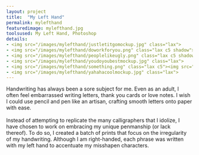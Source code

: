 ```yaml
---
layout: project
title:  "My Left Hand"
permalink: mylefthand
featuredimage: mylefthand.jpg
toolsused: My Left Hand, Photoshop
details:
- <img src="/images/mylefthand/justletitgomockup.jpg" class="lax">
- <img src="/images/mylefthand/doworkforyou.png" class="lax c5 shadow"><img src="/images/mylefthand/itsgoodenough.png" class="lax c4 shadow">
- <img src="/images/mylefthand/peoplelikeugly.png" class="lax c5 shadow"><img src="/images/mylefthand/peoplelikeuglycloseup.jpg" class="lax c5 shadow">
- <img src="/images/mylefthand/youdoyoubestmockup.jpg" class="lax">
- <img src="/images/mylefthand/something.png" class="lax c5"><img src="/images/mylefthand/nobigdeal.png" class="lax c5">
- <img src="/images/mylefthand/yahahacoolmockup.jpg" class="lax">
---
```

Handwriting has always been a sore subject for me. Even as an adult, I often feel embarrassed writing letters, thank you cards or love notes. I wish I could use pencil and pen like an artisan, crafting smooth letters onto paper with ease.
<br><br>
Instead of attempting to replicate the many calligraphers that I idolize, I have chosen to work on embracing my unique penmanship (or lack thereof). To do so, I created a batch of prints that focus on the irregularity of my handwriting. Although I am right-handed, each phrase was written with my left hand to accentuate my misshapen characters. 